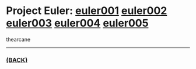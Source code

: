 # Project Euler: [euler001](https://github.com/theamankumarsingh/amfoss-tasks/tree/main/task-15/Multiples%20of%203%20and%205) [euler002](https://github.com/theamankumarsingh/amfoss-tasks/tree/main/task-15/Even%20Fibonacci%20numbers) [euler003](https://github.com/theamankumarsingh/amfoss-tasks/tree/main/task-15/Largest%20prime%20factor) [euler004](https://github.com/theamankumarsingh/amfoss-tasks/tree/main/task-15/Largest%palindrome%20product) [euler005](https://github.com/theamankumarsingh/amfoss-tasks/tree/main/task-15/Smallest%20multiple)
thearcane

---

### [(BACK)](https://github.com/theamankumarsingh/amfoss-tasks)
